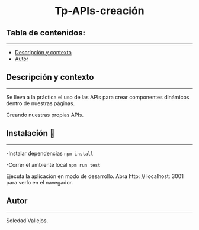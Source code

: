 <h1 align="center"> Tp-APIs-creación</h1>


## Tabla de contenidos:
---

- [Descripción y contexto](#descripción-y-contexto)
- [Autor](#autor)


## Descripción y contexto
---
 
Se lleva a la práctica el uso de las APIs para crear componentes dinámicos dentro de
nuestras páginas.

 Creando nuestras propias  APIs.

## Instalación 🔧
---


-Instalar dependencias ```npm install```

-Correr el ambiente local  ```npm run test```


Ejecuta la aplicación en modo de desarrollo.
Abra http: // localhost: 3001 para verlo en el navegador.


## Autor
---
Soledad Vallejos.
